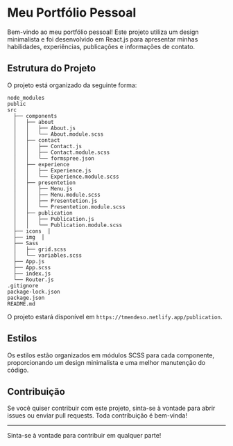 # Meu Portfólio Pessoal

Bem-vindo ao meu portfólio pessoal! Este projeto utiliza um design minimalista e foi desenvolvido em React.js para apresentar minhas habilidades, experiências, publicações e informações de contato.

## Estrutura do Projeto

O projeto está organizado da seguinte forma:

```
node_modules
public
src
  ├── components
  │   ├── about
  │   │   ├── About.js
  │   │   └── About.module.scss
  │   ├── contact
  │   │   ├── Contact.js
  │   │   ├── Contact.module.scss
  │   │   └── formspree.json
  │   ├── experience
  │   │   ├── Experience.js
  │   │   └── Experience.module.scss
  │   ├── presentetion
  │   │   ├── Menu.js
  │   │   ├── Menu.module.scss
  │   │   ├── Presentetion.js
  │   │   └── Presentetion.module.scss
  │   ├── publication
  │   │   ├── Publication.js
  │   │   └── Publication.module.scss
  ├── icons  │
  ├── img  │
  ├── Sass
  │   ├── grid.scss
  │   └── variables.scss
  ├── App.js
  ├── App.scss
  ├── index.js
  └── Router.js
.gitignore
package-lock.json
package.json
README.md
```



O projeto estará disponível em `https://tmendeso.netlify.app/publication`.

## Estilos

Os estilos estão organizados em módulos SCSS para cada componente, proporcionando um design minimalista e uma melhor manutenção do código.

## Contribuição

Se você quiser contribuir com este projeto, sinta-se à vontade para abrir issues ou enviar pull requests. Toda contribuição é bem-vinda!

---

Sinta-se à vontade para contribuir em qualquer parte!

